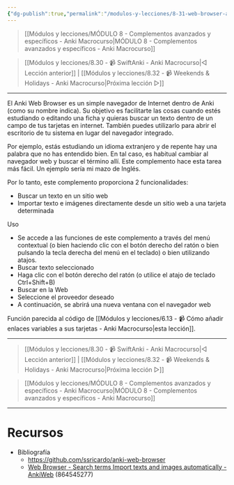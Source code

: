 ```yaml
---
{"dg-publish":true,"permalink":"/modulos-y-lecciones/8-31-web-browser-anki-macrocurso/","noteIcon":"","updated":"2024-05-22T19:58:47.524+02:00"}
---
```



> [[Módulos y lecciones/MÓDULO 8 - Complementos avanzados y específicos - Anki Macrocurso\|MÓDULO 8 - Complementos avanzados y específicos - Anki Macrocurso]]

> [[Módulos y lecciones/8.30 - 📹 SwiftAnki - Anki Macrocurso\|◁ Lección anterior]] | [[Módulos y lecciones/8.32 - 📹 Weekends & Holidays - Anki Macrocurso\|Próxima lección ▷]]

---

El Anki Web Browser es un simple navegador de Internet dentro de Anki (como su nombre indica). Su objetivo es facilitarte las cosas cuando estés estudiando o editando una ficha y quieras buscar un texto dentro de un campo de tus tarjetas en internet. También puedes utilizarlo para abrir el escritorio de tu sistema en lugar del navegador integrado.

Por ejemplo, estás estudiando un idioma extranjero y de repente hay una palabra que no has entendido bien. En tal caso, es habitual cambiar al navegador web y buscar el término allí. Este complemento hace esta tarea más fácil. Un ejemplo sería mi mazo de Inglés.

Por lo tanto, este complemento proporciona 2 funcionalidades:
- Buscar un texto en un sitio web
- Importar texto e imágenes directamente desde un sitio web a una tarjeta determinada

Uso
- Se accede a las funciones de este complemento a través del menú contextual (o bien haciendo clic con el botón derecho del ratón o bien pulsando la tecla derecha del menú en el teclado) o bien utilizando atajos.
- Buscar texto seleccionado
- Haga clic con el botón derecho del ratón (o utilice el atajo de teclado Ctrl+Shift+B)
- Buscar en la Web
- Seleccione el proveedor deseado
- A continuación, se abrirá una nueva ventana con el navegador web

Función parecida al código de [[Módulos y lecciones/6.13 - 📹 Cómo añadir enlaces variables a sus tarjetas - Anki Macrocurso\|esta lección]].

---

> [[Módulos y lecciones/8.30 - 📹 SwiftAnki - Anki Macrocurso\|◁ Lección anterior]] | [[Módulos y lecciones/8.32 - 📹 Weekends & Holidays - Anki Macrocurso\|Próxima lección ▷]]

> [[Módulos y lecciones/MÓDULO 8 - Complementos avanzados y específicos - Anki Macrocurso\|MÓDULO 8 - Complementos avanzados y específicos - Anki Macrocurso]]

---

# Recursos
- Bibliografía
	- https://github.com/ssricardo/anki-web-browser
	- [Web Browser - Search terms Import texts and images automatically - AnkiWeb](https://ankiweb.net/shared/info/864545277) (864545277)
